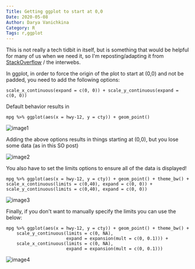 ```yaml
---
Title: Getting ggplot to start at 0,0
Date: 2020-05-08
Author: Darya Vanichkina
Category: R
Tags: r,ggplot
---
```


This is not really a tech tidbit in itself, but is something that would be helpful for many of us when we need it, so I'm reposting/adapting it from [StackOverflow](https://stackoverflow.com/questions/13701347/force-the-origin-to-start-at-0) / the interwebs.


In ggplot, in order to force the origin of the plot to start at (0,0) and not be padded, you need to add the following options:

```
scale_x_continuous(expand = c(0, 0)) + scale_y_continuous(expand = c(0, 0))
```

Default behavior results in

```
mpg %>% ggplot(aes(x = hwy-12, y = cty)) + geom_point()
```

![image1]({attach}images/ggplotnonzero.png)

Adding the above options results in things starting at (0,0), but you lose some data (as in this SO post)

![image2]({attach}images/ggplotnolimits.png)


You also have to set the limits options to ensure all of the data is displayed!

```
mpg %>% ggplot(aes(x = hwy-12, y = cty)) + geom_point() + theme_bw() + 
scale_x_continuous(limits = c(0,40), expand = c(0, 0)) + 
scale_y_continuous(limits = c(0,40), expand = c(0, 0)) 
```

![image3]({attach}images/ggplotproperlimits.png)

Finally, if you don't want to manually specify the limits you can use the below:

```
mpg %>% ggplot(aes(x = hwy-12, y = cty)) + geom_point() + theme_bw() + 
    scale_y_continuous(limits = c(0, NA),
                       expand = expansion(mult = c(0, 0.1))) + 
    scale_x_continuous(limits = c(0, NA),
                       expand = expansion(mult = c(0, 0.1)))
```


![image4]({attach}images/ggplotanotherapproach.png)


